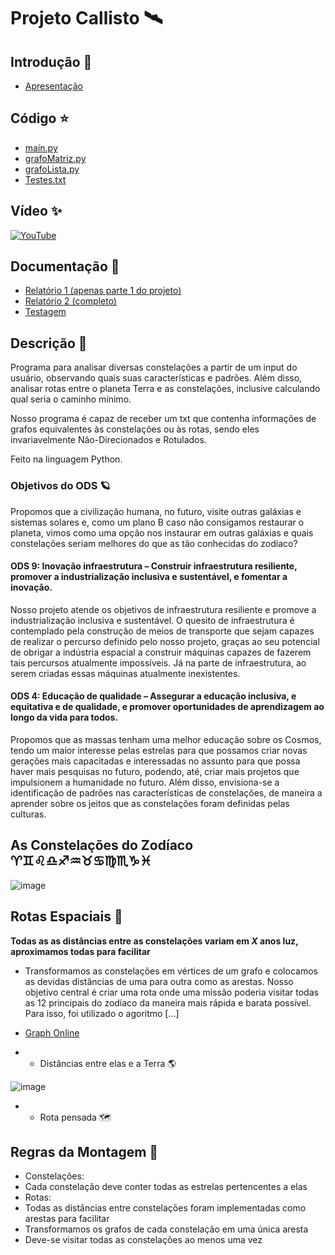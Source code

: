 # Projeto Callisto 🛰

## Introdução 🌌
  * [Apresentação](Documentacao/Apresentação_Intro.ppt)

## Código ⭐
  * [main.py](Codigo-Projeto/main.py)
  * [grafoMatriz.py](Codigo-Projeto/grafoMatriz.py)
  * [grafoLista.py](Codigo-Projeto/grafoLista.py)
  * [Testes.txt](Codigo-Projeto/Textes_txt)
  
## Vídeo ✨

[![YouTube](https://img.shields.io/badge/YouTube-%23FF0000.svg?style=for-the-badge&logo=YouTube&logoColor=white)]()

## Documentação 🌠
  * [Relatório 1 (apenas parte 1 do projeto)](Documentacao/Relatorio-1.md)
  * [Relatório 2 (completo)](Documentacao/Relatorio-2.md)
  * [Testagem ](Documentacao/Testagem.md)
 

## Descrição 🔭

Programa para analisar diversas constelações a partir de um input do usuário, observando quais suas características e padrões. Além disso, analisar rotas entre o planeta Terra e as constelações, inclusive calculando qual seria o caminho mínimo.

Nosso programa é capaz de receber um txt que contenha informações de grafos equivalentes às constelações ou às rotas, sendo eles invariavelmente Não-Direcionados e Rotulados.

Feito na linguagem Python.

### Objetivos do ODS 🪐

Propomos que a civilização humana, no futuro, visite outras galáxias e sistemas solares e, como um plano B caso não consigamos restaurar o planeta, vimos como uma opção nos instaurar em outras galáxias e quais constelações seriam melhores do que as tão conhecidas do zodíaco?

#### ODS 9: Inovação infraestrutura – Construir infraestrutura resiliente, promover a industrialização inclusiva e sustentável, e fomentar a inovação.

Nosso projeto atende os objetivos de infraestrutura resiliente e promove a industrialização inclusiva e sustentável. O quesito de infraestrutura é contemplado pela construção de meios de transporte que sejam capazes de realizar o percurso definido pelo nosso projeto, graças ao seu potencial de obrigar a indústria espacial a construir máquinas capazes de fazerem tais percursos atualmente impossíveis. Já na parte de infraestrutura, ao serem criadas essas máquinas atualmente inexistentes.

#### ODS 4: Educação de qualidade – Assegurar a educação inclusiva, e equitativa e de qualidade, e promover oportunidades de aprendizagem ao longo da vida para todos.

Propomos que as massas tenham uma melhor educação sobre os Cosmos, tendo um maior interesse pelas estrelas para que possamos criar novas gerações mais capacitadas e interessadas no assunto para que possa haver mais pesquisas no futuro, podendo, até, criar mais projetos que impulsionem a humanidade no futuro. Além disso, envisiona-se a identificação de padrões nas características de constelações, de maneira a aprender sobre os jeitos que as constelações foram definidas pelas culturas.

## As Constelações do Zodíaco ♈♊♌♎♐♒♉♋♍♏♑♓

![image](https://user-images.githubusercontent.com/80297158/227752344-90b05733-ed4e-45b7-9197-79259e3de308.png)

## Rotas Espaciais 🚀

**Todas as as distâncias entre as constelações variam em _X_ anos luz, aproximamos todas para facilitar**

- Transformamos as constelações em vértices de um grafo e colocamos as devidas distâncias de uma para outra como as arestas. Nosso objetivo central é criar uma rota onde uma missão poderia visitar todas as 12 principais do zodíaco da maneira mais rápida e barata possível. Para isso, foi utilizado o agoritmo [...]

- [Graph Online](http://graphonline.ru/en/?graph=UDoivsZZSeFRcSxj)

- - Distâncias entre elas e a Terra 🌎

![image](https://github.com/Thiago2204/Projeto-Callisto/assets/80297158/1dc19e94-a829-4587-8ce7-720f757243e3)

- - Rota pensada 🗺️


## Regras da Montagem 🌟

- Constelações:
 -  Cada constelação deve conter todas as estrelas pertencentes a elas
- Rotas:
 - Todas as distâncias entre constelações foram implementadas como arestas para facilitar
 - Transformamos os grafos de cada constelação em uma única aresta 
 - Deve-se visitar todas as constelações ao menos uma vez

